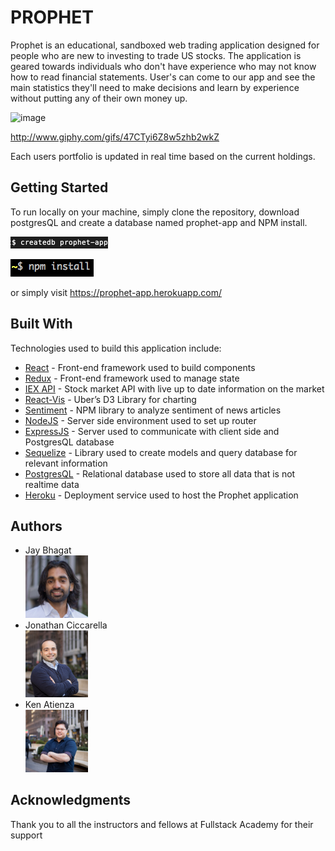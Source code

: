 # PROPHET

Prophet is an educational, sandboxed web trading application designed for people who are new to investing to trade US stocks. The application is geared towards individuals who don't have experience who may not know how to read financial statements. User's can come to our app and see the main statistics they'll need to make decisions and learn by experience without putting any of their own money up.

![image](https://media.giphy.com/media/47CTyi6Z8w5zhb2wkZ/giphy.gif)

http://www.giphy.com/gifs/47CTyi6Z8w5zhb2wkZ

Each users portfolio is updated in real time based on the current holdings.

## Getting Started

To run locally on your machine, simply clone the repository, download postgresQL and create a database named prophet-app and NPM install.

![image](./assets/createdb.png?raw=true)

![image](./assets/npminstall.png?raw=true)

or simply visit https://prophet-app.herokuapp.com/

## Built With

Technologies used to build this application include:

* [React](https://reactjs.org/) - Front-end framework used to build components
* [Redux](https://redux.js.org/) - Front-end framework used to manage state
* [IEX API](https://iextrading.com/developer/) - Stock market API with live up to date information on the market
* [React-Vis](https://uber.github.io/react-vis/) - Uber’s D3 Library for charting
* [Sentiment](https://www.npmjs.com/package/sentiment) - NPM library to analyze sentiment of news articles
* [NodeJS](https://nodejs.org/en/) - Server side environment used to set up router
* [ExpressJS](https://expressjs.com/) - Server used to communicate with client side and PostgresQL database
* [Sequelize](http://docs.sequelizejs.com/) - Library used to create models and query database for relevant information
* [PostgresQL](https://www.postgresql.org/) - Relational database used to store all data that is not realtime data
* [Heroku](https://www.heroku.com/) - Deployment service used to host the Prophet application

## Authors

* Jay Bhagat <br/> <img src="./assets/jay.jpg" alt="jay" width="100"/>
* Jonathan Ciccarella <br/> <img src="./assets/jon.png" alt="jonathan" width="100"/>
* Ken Atienza <br/> <img src="./assets/ken.jpg" alt="ken" width="100"/>

## Acknowledgments

Thank you to all the instructors and fellows at Fullstack Academy for their support
